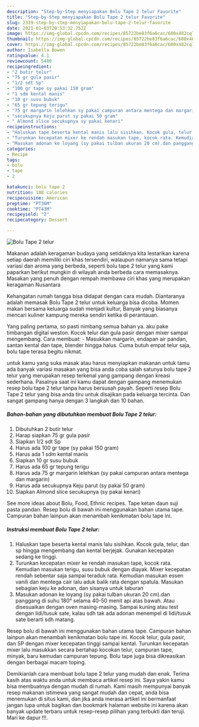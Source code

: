 ```yaml
---
description: "Step-by-Step menyiapakan Bolu Tape 2 telur Favorite"
title: "Step-by-Step menyiapakan Bolu Tape 2 telur Favorite"
slug: 2339-step-by-step-menyiapakan-bolu-tape-2-telur-favorite
date: 2021-01-03T20:53:32.752Z
image: https://img-global.cpcdn.com/recipes/85722be83f6a6cac/680x482cq70/bolu-tape-2-telur-foto-resep-utama.jpg
thumbnail: https://img-global.cpcdn.com/recipes/85722be83f6a6cac/680x482cq70/bolu-tape-2-telur-foto-resep-utama.jpg
cover: https://img-global.cpcdn.com/recipes/85722be83f6a6cac/680x482cq70/bolu-tape-2-telur-foto-resep-utama.jpg
author: Isabella Bowen
ratingvalue: 4.1
reviewcount: 5480
recipeingredient:
- "2 butir telur"
- "75 gr gula pasir"
- "1/2 sdt Sp"
- "100 gr tape sy pakai 150 gram"
- "1 sdm kental manis"
- "10 gr susu bubuk"
- "65 gr tepung terigu"
- "75 gr margarin lelehkan sy pakai campuran antara mentega dan margarin"
- "secukupnya Keju parut sy pakai 50 gram"
- " Almond slice secukupnya sy pakai kenari"
recipeinstructions:
- "Haluskan tape beserta kental manis lalu sisihkan. Kocok gula, telur, dan sp hingga mengembang dan kental berjejak. Gunakan kecepatan sedang ke tinggi."
- "Turunkan kecepatan mixer ke rendah masukan tape, kocok rata. Kemudian masukan terigu, susu bubuk dengan diayak. Mixer kecepatan rendah sebentar saja sampai teraduk rata. Kemudian masukan essen vanili dan mentega cair lalu aduk balik rata dengan spatula. Masukan sebagian keju ke adonan, dan sisanya untuk taburan"
- "Masukan adonan ke loyang (sy pakai tulban ukuran 20 cm).dan panggang di suhu 180° selama 40-50 menit api atas bawah. Atau disesuaikan dengan oven masing-masing. Sampai kuning atau test dengan lidi/tusuk sate, kalau sdh tak ada adonan menempel di lidi/tusuk sate berarti sdh matang."
categories:
- Recipe
tags:
- bolu
- tape
- 2

katakunci: bolu tape 2 
nutrition: 188 calories
recipecuisine: American
preptime: "PT36M"
cooktime: "PT43M"
recipeyield: "2"
recipecategory: Dessert

---
```



![Bolu Tape 2 telur](https://img-global.cpcdn.com/recipes/85722be83f6a6cac/680x482cq70/bolu-tape-2-telur-foto-resep-utama.jpg)

Makanan adalah keragaman budaya yang setidaknya kita lestarikan karena setiap daerah memiliki ciri khas tersendiri, walaupun namanya sama tetapi variasi dan aroma yang berbeda, seperti bolu tape 2 telur yang kami paparkan berikut mungkin di wilayah anda berbeda cara memasaknya. Masakan yang penuh dengan rempah membawa ciri khas yang merupakan keragaman Nusantara

Kehangatan rumah tangga bisa didapat dengan cara mudah. Diantaranya adalah memasak Bolu Tape 2 telur untuk keluarga bisa dicoba. Momen makan bersama keluarga sudah menjadi kultur, Banyak yang biasanya mencari kuliner kampung mereka sendiri ketika di perantauan.

Yang paling pertama, so pasti nimbang semua bahan ya. aku pake timbangan digital weston. Kocok telur dan gula pasir dengan mixer sampai mengembang. Cara membuat: - Masukkan margarin, endapan air pandan, santan kental dan tape, blender hingga halus. Cuma butuh empat telur saja, bolu tape terasa begitu nikmat.

untuk kamu yang suka masak atau harus menyiapkan makanan untuk tamu ada banyak variasi masakan yang bisa anda coba salah satunya bolu tape 2 telur yang merupakan resep terkenal yang gampang dengan kreasi sederhana. Pasalnya saat ini kamu dapat dengan gampang menemukan resep bolu tape 2 telur tanpa harus bersusah payah.
Seperti resep Bolu Tape 2 telur yang bisa anda tiru untuk disajikan pada keluarga tercinta. Dan sangat gampang hanya dengan 3 langkah dan 10 bahan.


<!--inarticleads1-->

##### Bahan-bahan yang dibutuhkan membuat Bolu Tape 2 telur:

1. Dibutuhkan 2 butir telur
1. Harap siapkan 75 gr gula pasir
1. Siapkan 1/2 sdt Sp
1. Harus ada 100 gr tape (sy pakai 150 gram)
1. Harus ada 1 sdm kental manis
1. Siapkan 10 gr susu bubuk
1. Harus ada 65 gr tepung terigu
1. Harus ada 75 gr margarin lelehkan (sy pakai campuran antara mentega dan margarin)
1. Harus ada secukupnya Keju parut (sy pakai 50 gram)
1. Siapkan  Almond slice secukupnya (sy pakai kenari)


See more ideas about Bolu, Food, Ethnic recipes. Tape ketan daun suji pasta pandan. Resep bolu di bawah ini menggunakan bahan utama tape. Campuran bahan lainpun akan menambah kenikmatan bolu tape ini. 

<!--inarticleads2-->

##### Instruksi membuat  Bolu Tape 2 telur:

1. Haluskan tape beserta kental manis lalu sisihkan. Kocok gula, telur, dan sp hingga mengembang dan kental berjejak. Gunakan kecepatan sedang ke tinggi.
1. Turunkan kecepatan mixer ke rendah masukan tape, kocok rata. Kemudian masukan terigu, susu bubuk dengan diayak. Mixer kecepatan rendah sebentar saja sampai teraduk rata. Kemudian masukan essen vanili dan mentega cair lalu aduk balik rata dengan spatula. Masukan sebagian keju ke adonan, dan sisanya untuk taburan
1. Masukan adonan ke loyang (sy pakai tulban ukuran 20 cm).dan panggang di suhu 180° selama 40-50 menit api atas bawah. Atau disesuaikan dengan oven masing-masing. Sampai kuning atau test dengan lidi/tusuk sate, kalau sdh tak ada adonan menempel di lidi/tusuk sate berarti sdh matang.


Resep bolu di bawah ini menggunakan bahan utama tape. Campuran bahan lainpun akan menambah kenikmatan bolu tape ini. Kocok telur, gula pasir, dan SP dengan mixer kecepatan tinggi sampai kental. Turunkan kecepatan mixer lalu masukkan secara bertahap kocokan telur, campuran tape, minyak, baru kemudan campuran tepung. Bolu tape juga bisa dikreasikan dengan berbagai macam toping. 

Demikianlah cara membuat bolu tape 2 telur yang mudah dan enak. Terima kasih atas waktu anda untuk membaca artikel resep ini. Saya yakin kamu bisa membuatnya dengan mudah di rumah. Kami masih mempunyai banyak resep makanan istimewa yang sangat mudah dan cepat, anda bisa menemukan di situs kami, dan jika anda merasa artikel ini bermanfaat jangan lupa untuk bagikan dan bookmark halaman website ini karena akan banyak update terbaru untuk resep-resep pilihan yang terbukti dan teruji. Mari ke dapur !!!. 
